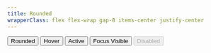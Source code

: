 ```yaml
---
title: Rounded
wrapperClass: flex flex-wrap gap-8 items-center justify-center
---
```


<button class="vv-button vv-button--rounded">
    Rounded
</button>

<button class="vv-button vv-button--rounded hover">
    Hover
</button>

<button class="vv-button vv-button--rounded active">
    Active
</button>

<button class="vv-button vv-button--rounded focus-visible">
    Focus Visible
</button>

<button class="vv-button vv-button--rounded" disabled>
    Disabled
</button>